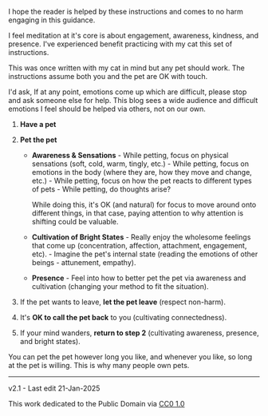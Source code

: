 ﻿I hope the reader is helped by these instructions and comes to no harm engaging in this guidance.

I feel meditation at it's core is about engagement, awareness, kindness, and presence. I've experienced benefit practicing with my cat this set of instructions.

This was once written with my cat in mind but any pet should work. The instructions assume both you and the pet are OK with touch.

I'd ask, If at any point, emotions come up which are difficult, please stop and ask someone else for help. This blog sees a wide audience and difficult emotions I feel should be helped via others, not on our own.

1. **Have a pet**
1. **Pet the pet**

	- **Awareness & Sensations**
			- While petting, focus on physical sensations (soft, cold, warm, tingly, etc.)
			- While petting, focus on emotions in the body (where they are, how they move and change, etc.)
			- While petting, focus on how the pet reacts to different types of pets
			- While petting, do thoughts arise? 

		 While doing this, it's OK (and natural) for focus to move around onto different things, in that case, paying attention to why attention is shifting could be valuable.

	- **Cultivation of Bright States**
			- Really enjoy the wholesome feelings that come up (concentration, affection, attachment, engagement, etc).
			- Imagine the pet's internal state (reading the emotions of other beings - attunement, empathy).
	
	- **Presence**
		    - Feel into how to better pet the pet via awareness and cultivation (changing your method to fit the situation).

1. If the pet wants to leave, **let the pet leave** (respect non-harm).

1. It's **OK to call the pet back** to you (cultivating connectedness).

1. If your mind wanders, **return to step 2** (cultivating awareness, presence, and bright states).

You can pet the pet however long you like, and whenever you like, so long at the pet is willing. This is why many people own pets.

-----

v2.1 - Last edit 21-Jan-2025

This work dedicated to the Public Domain via [CC0 1.0](https://creativecommons.org/publicdomain/zero/1.0/)



